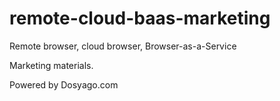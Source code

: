 # remote-cloud-baas-marketing

Remote browser, cloud browser, Browser-as-a-Service

Marketing materials.

Powered by Dosyago.com


